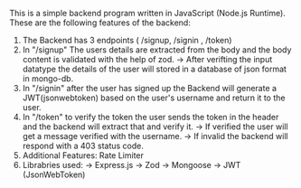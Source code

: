 This is a simple backend program written in JavaScript (Node.js Runtime). These are the following features of the backend:
1) The Backend has 3 endpoints ( /signup, /signin , /token)
2) In "/signup" The users details are extracted from the body and the body content is validated with the help of zod.
   -> After verifting the input datatype the details of the user will stored in a database of json format in mongo-db.
3) In "/signin" after the user has signed up the Backend will generate a JWT(jsonwebtoken) based on the user's username and return it to the user.
4) In "/token" to verify the token the user sends the token in the header and the backend will extract that and verify it.
   -> If verified the user will get a message verified with the username.
   -> If invalid the backend will respond with a 403 status code.
5) Additional Features: Rate Limiter
6) Librabries used:
   -> Express.js
   -> Zod
   -> Mongoose
   -> JWT (JsonWebToken)
